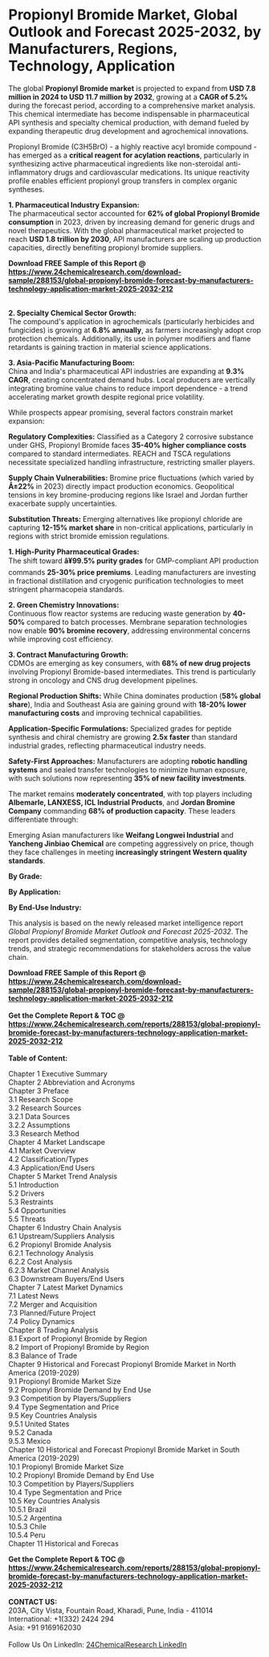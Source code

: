 <h1>Propionyl Bromide Market, Global Outlook and Forecast 2025-2032, by Manufacturers, Regions, Technology, Application</h1><p>The global <strong>Propionyl Bromide market</strong> is projected to expand from <strong>USD 7.8 million in 2024 to USD 11.7 million by 2032</strong>, growing at a <strong>CAGR of 5.2%</strong> during the forecast period, according to a comprehensive market analysis. This chemical intermediate has become indispensable in pharmaceutical API synthesis and specialty chemical production, with demand fueled by expanding therapeutic drug development and agrochemical innovations.</p><p>Propionyl Bromide (C3H5BrO) - a highly reactive acyl bromide compound - has emerged as a <strong>critical reagent for acylation reactions</strong>, particularly in synthesizing active pharmaceutical ingredients like non-steroidal anti-inflammatory drugs and cardiovascular medications. Its unique reactivity profile enables efficient propionyl group transfers in complex organic syntheses.</p><p><strong>1. Pharmaceutical Industry Expansion:</strong><br>
The pharmaceutical sector accounted for <strong>62% of global Propionyl Bromide consumption</strong> in 2023, driven by increasing demand for generic drugs and novel therapeutics. With the global pharmaceutical market projected to reach <strong>USD 1.8 trillion by 2030</strong>, API manufacturers are scaling up production capacities, directly benefiting propionyl bromide suppliers.</p><div><b>Download FREE Sample of this Report @ 
            <a href="https://www.24chemicalresearch.com/download-sample/288153/global-propionyl-bromide-forecast-by-manufacturers-technology-application-market-2025-2032-212">
            https://www.24chemicalresearch.com/download-sample/288153/global-propionyl-bromide-forecast-by-manufacturers-technology-application-market-2025-2032-212</a></b></div><br><p><strong>2. Specialty Chemical Sector Growth:</strong><br>
The compound's application in agrochemicals (particularly herbicides and fungicides) is growing at <strong>6.8% annually</strong>, as farmers increasingly adopt crop protection chemicals. Additionally, its use in polymer modifiers and flame retardants is gaining traction in material science applications.</p><p><strong>3. Asia-Pacific Manufacturing Boom:</strong><br>
China and India's pharmaceutical API industries are expanding at <strong>9.3% CAGR</strong>, creating concentrated demand hubs. Local producers are vertically integrating bromine value chains to reduce import dependence - a trend accelerating market growth despite regional price volatility.</p><p>While prospects appear promising, several factors constrain market expansion:</p><p><strong>Regulatory Complexities:</strong> Classified as a Category 2 corrosive substance under GHS, Propionyl Bromide faces <strong>35-40% higher compliance costs</strong> compared to standard intermediates. REACH and TSCA regulations necessitate specialized handling infrastructure, restricting smaller players.</p><p><strong>Supply Chain Vulnerabilities:</strong> Bromine price fluctuations (which varied by <strong>Â±22%</strong> in 2023) directly impact production economics. Geopolitical tensions in key bromine-producing regions like Israel and Jordan further exacerbate supply uncertainties.</p><p><strong>Substitution Threats:</strong> Emerging alternatives like propionyl chloride are capturing <strong>12-15% market share</strong> in non-critical applications, particularly in regions with strict bromide emission regulations.</p><p><strong>1. High-Purity Pharmaceutical Grades:</strong><br>
The shift toward <strong>â¥99.5% purity grades</strong> for GMP-compliant API production commands <strong>25-30% price premiums</strong>. Leading manufacturers are investing in fractional distillation and cryogenic purification technologies to meet stringent pharmacopeia standards.</p><p><strong>2. Green Chemistry Innovations:</strong><br>
Continuous flow reactor systems are reducing waste generation by <strong>40-50%</strong> compared to batch processes. Membrane separation technologies now enable <strong>90% bromine recovery</strong>, addressing environmental concerns while improving cost efficiency.</p><p><strong>3. Contract Manufacturing Growth:</strong><br>
CDMOs are emerging as key consumers, with <strong>68% of new drug projects</strong> involving Propionyl Bromide-based intermediates. This trend is particularly strong in oncology and CNS drug development pipelines.</p><p><strong>Regional Production Shifts:</strong> While China dominates production (<strong>58% global share</strong>), India and Southeast Asia are gaining ground with <strong>18-20% lower manufacturing costs</strong> and improving technical capabilities.</p><p><strong>Application-Specific Formulations:</strong> Specialized grades for peptide synthesis and chiral chemistry are growing <strong>2.5x faster</strong> than standard industrial grades, reflecting pharmaceutical industry needs.</p><p><strong>Safety-First Approaches:</strong> Manufacturers are adopting <strong>robotic handling systems</strong> and sealed transfer technologies to minimize human exposure, with such solutions now representing <strong>35% of new facility investments</strong>.</p><p>The market remains <strong>moderately concentrated</strong>, with top players including <strong>Albemarle, LANXESS, ICL Industrial Products</strong>, and <strong>Jordan Bromine Company</strong> commanding <strong>68% of production capacity</strong>. These leaders differentiate through:</p><p>Emerging Asian manufacturers like <strong>Weifang Longwei Industrial</strong> and <strong>Yancheng Jinbiao Chemical</strong> are competing aggressively on price, though they face challenges in meeting <strong>increasingly stringent Western quality standards</strong>.</p><p><strong>By Grade:</strong></p><p><strong>By Application:</strong></p><p><strong>By End-Use Industry:</strong></p><p>This analysis is based on the newly released market intelligence report <em>Global Propionyl Bromide Market Outlook and Forecast 2025-2032</em>. The report provides detailed segmentation, competitive analysis, technology trends, and strategic recommendations for stakeholders across the value chain.</p><div><b>Download FREE Sample of this Report @ 
            <a href="https://www.24chemicalresearch.com/download-sample/288153/global-propionyl-bromide-forecast-by-manufacturers-technology-application-market-2025-2032-212">
            https://www.24chemicalresearch.com/download-sample/288153/global-propionyl-bromide-forecast-by-manufacturers-technology-application-market-2025-2032-212</a></b></div><br><div><b>Get the Complete Report & TOC @ 
            <a href="https://www.24chemicalresearch.com/reports/288153/global-propionyl-bromide-forecast-by-manufacturers-technology-application-market-2025-2032-212">
            https://www.24chemicalresearch.com/reports/288153/global-propionyl-bromide-forecast-by-manufacturers-technology-application-market-2025-2032-212</a></b></div><br>
            <b>Table of Content:</b><p>Chapter 1 Executive Summary<br />
Chapter 2 Abbreviation and Acronyms<br />
Chapter 3 Preface<br />
3.1 Research Scope<br />
3.2 Research Sources<br />
3.2.1 Data Sources<br />
3.2.2 Assumptions<br />
3.3 Research Method<br />
Chapter 4 Market Landscape<br />
4.1 Market Overview<br />
4.2 Classification/Types<br />
4.3 Application/End Users<br />
Chapter 5 Market Trend Analysis<br />
5.1 Introduction<br />
5.2 Drivers<br />
5.3 Restraints<br />
5.4 Opportunities<br />
5.5 Threats<br />
Chapter 6 Industry Chain Analysis<br />
6.1 Upstream/Suppliers Analysis<br />
6.2 Propionyl Bromide Analysis<br />
6.2.1 Technology Analysis<br />
6.2.2 Cost Analysis<br />
6.2.3 Market Channel Analysis<br />
6.3 Downstream Buyers/End Users<br />
Chapter 7 Latest Market Dynamics<br />
7.1 Latest News<br />
7.2 Merger and Acquisition<br />
7.3 Planned/Future Project<br />
7.4 Policy Dynamics<br />
Chapter 8 Trading Analysis<br />
8.1 Export of Propionyl Bromide by Region<br />
8.2 Import of Propionyl Bromide by Region<br />
8.3 Balance of Trade<br />
Chapter 9 Historical and Forecast Propionyl Bromide Market in North America (2019-2029)<br />
9.1 Propionyl Bromide Market Size<br />
9.2 Propionyl Bromide Demand by End Use<br />
9.3 Competition by Players/Suppliers<br />
9.4 Type Segmentation and Price<br />
9.5 Key Countries Analysis<br />
9.5.1 United States<br />
9.5.2 Canada<br />
9.5.3 Mexico<br />
Chapter 10 Historical and Forecast Propionyl Bromide Market in South America (2019-2029)<br />
10.1 Propionyl Bromide Market Size<br />
10.2 Propionyl Bromide Demand by End Use<br />
10.3 Competition by Players/Suppliers<br />
10.4 Type Segmentation and Price<br />
10.5 Key Countries Analysis<br />
10.5.1 Brazil<br />
10.5.2 Argentina<br />
10.5.3 Chile<br />
10.5.4 Peru<br />
Chapter 11 Historical and Forecas</p><div><b>Get the Complete Report & TOC @ 
            <a href="https://www.24chemicalresearch.com/reports/288153/global-propionyl-bromide-forecast-by-manufacturers-technology-application-market-2025-2032-212">
            https://www.24chemicalresearch.com/reports/288153/global-propionyl-bromide-forecast-by-manufacturers-technology-application-market-2025-2032-212</a></b></div><br><b>CONTACT US:</b><br>
            203A, City Vista, Fountain Road, Kharadi, Pune, India - 411014<br>
            International: +1(332) 2424 294<br>
            Asia: +91 9169162030 <br><br>
            Follow Us On LinkedIn: <a href="https://www.linkedin.com/company/24chemicalresearch/">24ChemicalResearch LinkedIn</a>